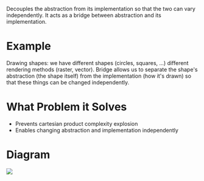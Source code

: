 Decouples the abstraction from its implementation so that the two can vary independently. It acts as a bridge between abstraction and its implementation.

# Example
Drawing shapes: we have different shapes (circles, squares, ...) different rendering methods (raster, vector). Bridge allows us to separate the shape's abstraction (the shape itself) from the implementation (how it's drawn) so that these things can be changed independently.

# What Problem it Solves
- Prevents cartesian product complexity explosion
- Enables changing abstraction and implementation independently

# Diagram
![](https://i.imgur.com/QUY0P9i.png)

